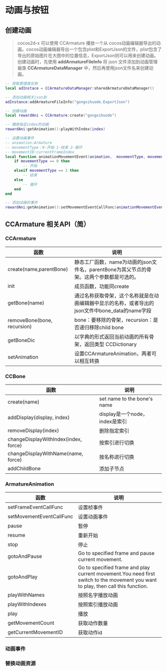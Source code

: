 # 动画与按钮

## 创建动画

> cocos2d-x 可以使用 CCArmature 播放一个从 cocos动画编辑器导出的动画。cocos动画编辑器导出一个包含plist和ExportJson的文件，plist包含了导出的原始图片在大图中的位置信息，ExportJson则可以用来创建动画。创建动画时，先使用 **addArmatureFileInfo** 将 json 文件添加到动画管理器类 **CCArmatureDataManager**  中，然后再使用json文件名来创建动画。



```lua
-- 获取管理类实例
local adInstace = CCArmatureDataManager:sharedArmatureDataManager()

-- 添加动画相关json到
adInstance:addArmatureFileInfo("gongxihuode.ExportJson")

-- 创建动画
local rewardAni = CCArmature:create("gongxihuode")

-- 播放指定index的动画
rewardAni:getAnimation():playWithIndex(index)

-- 设置动画事件
-- animation:Armature
-- movementType：0-开始 1-结束 2-循环
-- movementID:currentFrameIndex
local function animationMovementEvent(animation,  movementType, movementID)
	if movementType == 0 then
        -- 开始
    elseif movementType == 1 then
        -- 结束
    else
		-- 循环
    end
end

-- 添加动画的事件
rewardAni:getAnimation():setMovementEventCallFunc(animationMovementEvent)
```



## CCArmature 相关API（简）



### CCArmature

| 函数                         | 说明                                                         |
| ---------------------------- | ------------------------------------------------------------ |
| create(name,parentBone)      | 静态工厂函数，name为动画的json文件名，parentBone为其父节点的骨架。这两个参数都是可选的。 |
| init                         | 成员函数，功能同create                                       |
| getBone(name)                | 通过名称获取骨架，这个名称就是在动画编辑器中显示的名称，或者导出的json文件中bone_data的name字段 |
| removeBone(bone,  recursion) | bone：要移除的骨架，recursion：是否递归移除child bone        |
| getBoneDic                   | 以字典的形式返回当前动画的所有骨架，返回类型 CCDictionary    |
| setAnimation                 | 设置CCArmatureAnimation，两者可以相互转换                    |



### CCBone 

| 函数                                 | 说明                           |
| ------------------------------------ | ------------------------------ |
| create(name)                         | set name to the bone's name    |
| addDisplay(display, index)           | display是一个node，index是索引 |
| removeDisplay(index)                 | 删除指定索引                   |
| changeDisplayWithIndex(index, force) | 按索引进行切换                 |
| changeDisplayWithName(name, force)   | 按名称进行切换                 |
| addChildBone                         | 添加子节点                     |



### ArmatureAnimation

| 函数                     | 说明                                                         |
| ------------------------ | ------------------------------------------------------------ |
| setFrameEventCallFunc    | 设置桢事件                                                   |
| setMovementEventCallFunc | 设置动画事件                                                 |
| pause                    | 暂停                                                         |
| resume                   | 重新开始                                                     |
| stop                     | 停止                                                         |
| gotoAndPause             | Go to specified frame and pause current movement.            |
| gotoAndPlay              | Go to specified frame and play current movement.You need first switch to the movement you want to play, then call this function. |
| playWithNames            | 按照名字播放动画                                             |
| playWithIndexes          | 按照索引播放动画                                             |
| play                     | 播放                                                         |
| getMovementCount         | 获取动作数量                                                 |
| getCurrentMovementID     | 获取动作id                                                   |



### 动画事件



### 替换动画资源



